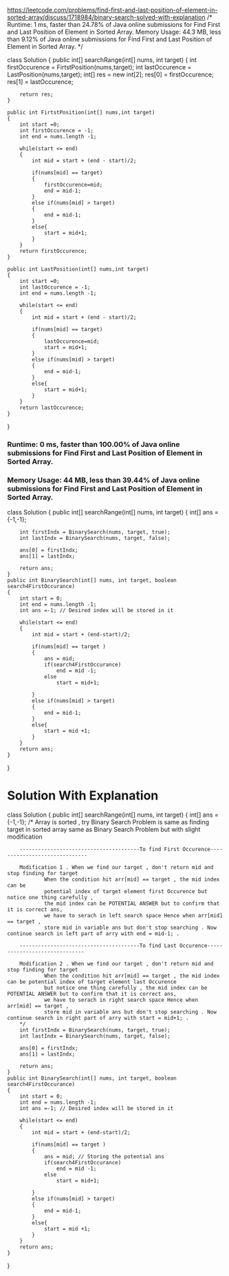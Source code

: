 https://leetcode.com/problems/find-first-and-last-position-of-element-in-sorted-array/discuss/1718984/binary-search-solved-with-explanation
/*
Runtime: 1 ms, faster than 24.78% of Java online submissions for Find First and Last Position of Element in Sorted Array.
Memory Usage: 44.3 MB, less than 9.12% of Java online submissions for Find First and Last Position of Element in Sorted Array.
*/

class Solution {
    public int[] searchRange(int[] nums, int target) {
        int firstOccurence = FirtstPosition(nums,target);
        int lastOccurence = LastPosition(nums,target);
        int[]  res = new int[2];
        res[0] = firstOccurence;
        res[1] = lastOccurence;
        
        return res;
    }
    
    public int FirtstPosition(int[] nums,int target)
    {
        int start =0;
        int firstOccurence = -1;
        int end = nums.length -1;
        
        while(start <= end)
        {
            int mid = start + (end - start)/2;
            
            if(nums[mid] == target)
            {
                firstOccurence=mid;
                end = mid-1;
            }
            else if(nums[mid] > target)
            {
                end = mid-1;
            }
            else{
                start = mid+1;
            }
        }
        return firstOccurence;
    }
    
    public int LastPosition(int[] nums,int target)
    {
        int start =0;
        int lastOccurence = -1;
        int end = nums.length -1;
        
        while(start <= end)
        {
            int mid = start + (end - start)/2;
            
            if(nums[mid] == target)
            {
                lastOccurence=mid;
                start = mid+1;
            }
            else if(nums[mid] > target)
            {
                end = mid-1;
            }
            else{
                start = mid+1;
            }
        }
        return lastOccurence;
    }
}



### Runtime: 0 ms, faster than 100.00% of Java online submissions for Find First and Last Position of Element in Sorted Array.
### Memory Usage: 44 MB, less than 39.44% of Java online submissions for Find First and Last Position of Element in Sorted Array.
  
class Solution {
    public int[] searchRange(int[] nums, int target) {
        int[] ans = {-1,-1};
        
        int firstIndx = BinarySearch(nums, target, true);
        int lastIndx = BinarySearch(nums, target, false);
        
        ans[0] = firstIndx;
        ans[1] = lastIndx;
        
        return ans;
    }
    public int BinarySearch(int[] nums, int target, boolean search4FirstOccurance)
    {
        int start = 0;
        int end = nums.length -1;
        int ans =-1; // Desired index will be stored in it
        
        while(start <= end)
        {
            int mid = start + (end-start)/2;
            
            if(nums[mid] == target )
            {   
                ans = mid;
                if(search4FirstOccurance)
                    end = mid -1;
                else
                    start = mid+1;
                    
            }
            else if(nums[mid] > target)
            {
                end = mid-1;
            }
            else{
                start = mid +1;
            }
        }
        return ans;
    }
}



# Solution With Explanation

class Solution {
    public int[] searchRange(int[] nums, int target) {
        int[] ans = {-1,-1};
        /*
        Array is sorted , try Binary Search 
        Problem is same as finding target in sorted array same as Binary Search Problem but with slight modification
        
        ---------------------------------------To find First Occurence------------------------------
        
        Modification 1 . When we find our target , don't return mid and stop finding for target 
                When the condition hit arr[mid] == target , the mid index can be 
                potential index of target element first Occurence but notice one thing carefully , 
                the mid index can be POTENTIAL ANSWER but to confirm that it is correct ans, 
                we have to serach in left search space Hence when arr[mid] == target ,
                store mid in variable ans but don't stop searching . Now continue search in left part of arry with end = mid-1; .
                
        ---------------------------------------To find Last Occurence------------------------------
                
        Modification 2 . When we find our target , don't return mid and stop finding for target 
                When the condition hit arr[mid] == target , the mid index can be potential index of target element last Occurence
                but notice one thing carefully , the mid index can be POTENTIAL ANSWER but to confirm that it is correct ans, 
                we have to serach in right search space Hence when arr[mid] == target , 
                store mid in variable ans but don't stop searching . Now continue search in right part of arry with start = mid+1; .
        */
        int firstIndx = BinarySearch(nums, target, true);
        int lastIndx = BinarySearch(nums, target, false);
        
        ans[0] = firstIndx;
        ans[1] = lastIndx;
        
        return ans;
    }
    public int BinarySearch(int[] nums, int target, boolean search4FirstOccurance)
    {
        int start = 0;
        int end = nums.length -1;
        int ans =-1; // Desired index will be stored in it
        
        while(start <= end)
        {
            int mid = start + (end-start)/2;
            
            if(nums[mid] == target )
            {   
                ans = mid; // Storing the potential ans
                if(search4FirstOccurance)
                    end = mid -1;
                else
                    start = mid+1;
                    
            }
            else if(nums[mid] > target)
            {
                end = mid-1;
            }
            else{
                start = mid +1;
            }
        }
        return ans;
    }
}
